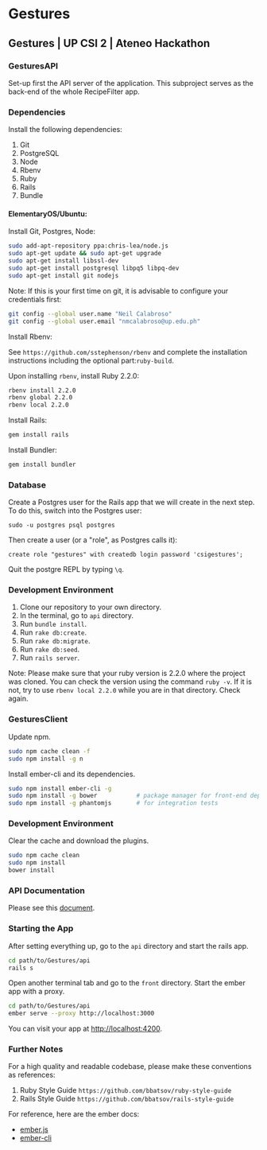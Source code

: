 # Gestures

## Gestures | UP CSI 2 | Ateneo Hackathon

### GesturesAPI
Set-up first the API server of the application. This subproject serves as the back-end
of the whole RecipeFilter app.

### Dependencies

Install the following dependencies:

1. Git
2. PostgreSQL
3. Node
4. Rbenv
5. Ruby
6. Rails
7. Bundle

#### ElementaryOS/Ubuntu:

Install Git, Postgres, Node:
```bash
sudo add-apt-repository ppa:chris-lea/node.js
sudo apt-get update && sudo apt-get upgrade
sudo apt-get install libssl-dev
sudo apt-get install postgresql libpq5 libpq-dev
sudo apt-get install git nodejs
```

Note: If this is your first time on git, it is advisable to configure your credentials first:
```bash
git config --global user.name "Neil Calabroso"
git config --global user.email "nmcalabroso@up.edu.ph"
```

Install Rbenv:

See ```https://github.com/sstephenson/rbenv``` and complete the installation instructions including the optional part:```ruby-build```.

Upon installing ```rbenv```, install Ruby 2.2.0:
```bash
rbenv install 2.2.0
rbenv global 2.2.0
rbenv local 2.2.0
```

Install Rails:
```bash
gem install rails
```

Install Bundler:
```bash
gem install bundler
```

### Database
Create a Postgres user for the Rails app that we will create in the next step. To do this, switch into the Postgres user:
```
sudo -u postgres psql postgres
```

Then create a user (or a "role", as Postgres calls it):
```
create role "gestures" with createdb login password 'csigestures';
```

Quit the postgre REPL by typing ```\q```.

### Development Environment

1. Clone our repository to your own directory.
2. In the terminal, go to ```api``` directory.
3. Run ```bundle install```.
4. Run ```rake db:create```.
5. Run ```rake db:migrate```.
6. Run ```rake db:seed```.
7. Run ```rails server```.

Note:
Please make sure that your ruby version is 2.2.0 where the project was cloned.
You can check the version using the command ```ruby -v```. If it is not, try
to use ```rbenv local 2.2.0``` while you are in that directory. Check again.

### GesturesClient

Update npm.
```bash
sudo npm cache clean -f
sudo npm install -g n
```

Install ember-cli and its dependencies.
```bash
sudo npm install ember-cli -g
sudo npm install -g bower           # package manager for front-end dependencies
sudo npm install -g phantomjs       # for integration tests
```

### Development Environment

Clear the cache and download the plugins.
```bash
sudo npm cache clean
sudo npm install
bower install
```

### API Documentation
Please see this [document](://docs.google.com/spreadsheets/d/1ITWcWeSHbmLxwU--XVvDFjmFdTAahKfmJY5HVBDVp8M/edit?usp=sharing).

### Starting the App

After setting everything up, go to the ```api``` directory and start the rails app.
```bash
cd path/to/Gestures/api
rails s
```

Open another terminal tab and go to the ```front``` directory. Start the ember app with a proxy.
```bash
cd path/to/Gestures/api
ember serve --proxy http://localhost:3000
```

You can visit your app at [http://localhost:4200](http://localhost:4200).

### Further Notes

For a high quality and readable codebase, please make these conventions as references:

1. Ruby Style Guide ```https://github.com/bbatsov/ruby-style-guide```
2. Rails Style Guide ```https://github.com/bbatsov/rails-style-guide```

For reference, here are the ember docs:
* [ember.js](http://emberjs.com/)
* [ember-cli](http://www.ember-cli.com/)

